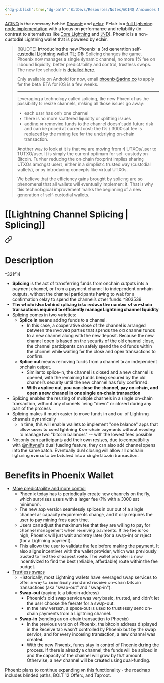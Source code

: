 ```yaml
---
{"dg-publish":true,"dg-path":"BitDevs/Resources/Notes/ACINQ Announces New Version of Phoenix Lightning Wallet That Includes Splicing.md","permalink":"/bit-devs/resources/notes/acinq-announces-new-version-of-phoenix-lightning-wallet-that-includes-splicing/","title":"ACINQ Announces New Version of Phoenix Lightning Wallet That Includes Splicing","tags":["lightning, scaling, splicing, phoenix"],"noteIcon":"3","created":"2023-07-29T16:46:43.746-10:00","updated":"2023-07-29T18:19:35.787-10:00"}
---
```




[ACINQ](https://acinq.co/about) is the company behind [Phoenix](https://phoenix.acinq.co/) and [eclair](https://github.com/ACINQ/eclair). Eclair is a [full Lightning node implementation](https://acinq.co/blog/eclair-architecture) with a focus on performance and reliability (in contrast to alternatives like [Core Lightning](https://corelightning.org/) and [LND](https://docs.lightning.engineering/lightning-network-tools/lnd)). Phoenix is a non-custodial Lightning wallet that is powered by eclair.

> [!QUOTE] [Introducing the new Phoenix: a 3rd generation self-custodial Lightning wallet](https://acinq.co/blog/phoenix-splicing-update)
> **TL; DR:** Splicing changes the game. Phoenix now manages a single dynamic channel, no more 1% fee on inbound liquidity, better predictability and control, trustless swaps. The new fee schedule is [detailed here](https://acinq.co/blog/phoenix-splicing-update#fee-comparison).
> 
> Only available on Android for now, email phoenix@acinq.co to apply for the beta. ETA for iOS is a few weeks.
> 
> ---
> 
> Leveraging a technology called splicing, the new Phoenix has the possibility to resize channels, making all those issues go away:
> - each user has only one channel
> - there is no more scattered liquidity or splitting issues
> - adding or removing funds to the channel doesn't add future risk and can be priced at current cost: the 1% / 3000 sat fee is replaced by the mining fee for the underlying on-chain transaction.
> 
> Another way to look at it is that we are moving from N UTXOs/user to 1 UTXO/user. It is simply the current optimum for self-custody on Bitcoin. Further reducing the on-chain footprint implies sharing UTXOs amongst users, either in a simplistic trusted way (custodial wallets), or by introducing concepts like virtual UTXOs.
> 
> We believe that the efficiency gains brought by splicing are so phenomenal that all wallets will eventually implement it. That is why this technological improvement marks the beginning of a new generation of self-custodial wallets.

# [[Lightning Channel Splicing \| Splicing]]

<div class="transclusion internal-embed is-loaded"><a class="markdown-embed-link" href="/bit-devs/resources/notes/lightning-channel-splicing/#description" aria-label="Open link"><svg xmlns="http://www.w3.org/2000/svg" width="24" height="24" viewBox="0 0 24 24" fill="none" stroke="currentColor" stroke-width="2" stroke-linecap="round" stroke-linejoin="round" class="svg-icon lucide-link"><path d="M10 13a5 5 0 0 0 7.54.54l3-3a5 5 0 0 0-7.07-7.07l-1.72 1.71"></path><path d="M14 11a5 5 0 0 0-7.54-.54l-3 3a5 5 0 0 0 7.07 7.07l1.71-1.71"></path></svg></a><div class="markdown-embed">



# Description
^321f14

- **Splicing** is the act of transferring funds from onchain outputs into a payment channel, or from a payment channel to independent onchain outputs, without the channel participants having to wait for a confirmation delay to spend the channel’s other funds. ^803539
- **The whole idea behind splicing is to reduce the number of on-chain transactions required to efficiently manage Lightning channel liquidity**
- Splicing comes in two varieties:
	- **Splice in** means adding funds to a channel. 
		- In this case, a cooperative close of the channel is arranged between the involved parties that spends the old channel funds to a new channel along with the new deposit. Because the new channel open is based on the security of the old channel close, the channel participants can safely spend the old funds within the channel while waiting for the close and open transactions to confirm.
	- **Splice out** means removing funds from a channel to an independent onchain output. 
		- Similar to splice-in, the channel is closed and a new channel is opened, with the remaining funds being secured by the old channel’s security until the new channel has fully confirmed.
		- **With a splice out, you can close the channel, pay on-chain, and open a new channel in one single on-chain transaction**
- Splicing enables the resizing of multiple channels in a single on-chain transaction, without any channels being "down" or closed during any part of the process
- Splicing makes it much easier to move funds in and out of Lightning channels dynamically
	- In time, this will enable wallets to implement "one balance" apps that allow users to send lightning & on-chain payments without needing to manage two "bitcoin balances" -- with the lowest fees possible
- Not only can participants add their own resizes, due to compatibility with [@niftynei](https://github.com/niftynei)'s dual funding feature, they can also add channel opens into the same batch. Eventually dual closing will allow all onchain lightning events to be batched into a single bitcoin transaction.



</div></div>


# Benefits in Phoenix Wallet
- [More predictability and more control](https://acinq.co/blog/phoenix-splicing-update#more-predictability-and-more-control)
	- Phoenix today has to periodically create new channels on the fly, which surprises users with a larger fee (1% with a 3000 sat minimum).
	- The new app version seamlessly splices in our out of a single channel as capacity requirements change, and it only requires the user to pay mining fees each time.
	- Users can adjust the maximum fee that they are willing to pay for channel management when receiving payments. If the fee is too high, Phoenix will just wait and retry later (for a swap-in) or reject (for a Lightning payment).
	- This allows the user to validate the fee before making the payment. It also aligns incentives with the wallet provider, which was previously trusted to find the cheapest route. The wallet provider is now incentivized to find the best (reliable, affordable) route within the fee budget.
- [Trustless swaps](https://acinq.co/blog/phoenix-splicing-update#trustless-swaps)
	- Historically, most Lightning wallets have leveraged swap services to offer a way to seamlessly send and receive on-chain bitcoin transactions (aka "swap-out" and "swap-in").
	- **Swap-out** (paying to a bitcoin address)
		- Phoenix's old swap service was very basic, trusted, and didn't let the user choose the feerate for a swap-out.
		- In the new version, a splice-out is used to trustlessly send on-chain payments from a Lightning channel.
	- **Swap-in** (sending an on-chain transaction to Phoenix)
		- In the previous version of Phoenix, the bitcoin address displayed in the Receive tab wasn't controlled by Phoenix but by the swap service, and for every incoming transaction, a new channel was created.
		- With the new Phoenix, funds stay in control of Phoenix during the process. If there is already a channel, the funds will be spliced in and the capacity of the channel will grow by that amount. Otherwise, a new channel will be created using dual-funding.

Phoenix plans to continue expanding on this functionality - the roadmap includes blinded paths, BOLT 12 Offers, and Taproot.
